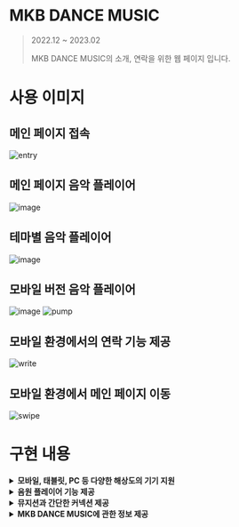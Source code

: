 # MKB DANCE MUSIC 
> 2022.12 ~ 2023.02
>
> MKB DANCE MUSIC의 소개, 연락을 위한 웹 페이지 입니다. 

# 사용 이미지
## 메인 페이지 접속
![entry](https://github.com/LEEGURTS/MKBNEWWEB/assets/79559361/4a3042da-a3a6-461d-9d67-493b2bd09e30)

## 메인 페이지 음악 플레이어
![image](https://github.com/LEEGURTS/MKBNEWWEB/assets/79559361/dc2f43d4-67fc-49f7-9f43-1bb2479afa10)

## 테마별 음악 플레이어
![image](https://github.com/LEEGURTS/MKBNEWWEB/assets/79559361/39074cb1-e964-43e0-895b-f79f22c7f124)

## 모바일 버전 음악 플레이어
![image](https://github.com/LEEGURTS/MKBNEWWEB/assets/79559361/fa474088-cd46-4906-9be3-7a68737ff90c)
![pump](https://github.com/LEEGURTS/MKBNEWWEB/assets/79559361/6e5825e9-f414-4d9e-8f2d-c1eb36032ea5)

## 모바일 환경에서의 연락 기능 제공
![write](https://github.com/LEEGURTS/MKBNEWWEB/assets/79559361/d6ac25a2-a12f-47a1-8cc5-3f294b13d246)

## 모바일 환경에서 메인 페이지 이동
![swipe](https://github.com/LEEGURTS/MKBNEWWEB/assets/79559361/c613cbcc-a760-4934-a312-060c82a9391f)

# 구현 내용
<details>
<summary><b>모바일, 태블릿, PC 등 다양한 해상도의 기기 지원</b></summary>
<div markdown="1">
  </br>
  > Tailwind의 Utility Class 를 이용해 BreakPoint를 지정해 반응형 페이지 제작
  - [BreakPoint를 이용해 제작](https://github.com/LEEGURTS/MKBNEWWEB/blob/master/src/components/Contact/Contact.tsx#L170)
- [상대 크기를 이용해 제작](https://github.com/LEEGURTS/MKBNEWWEB/blob/master/src/components/MusicPlay/MusicPlayer.tsx#L263)
</div>
</details>

<details>
<summary><b>음원 플레이어 기능 제공</b></summary>
</details>
<details>
<summary><b>뮤지션과 간단한 커넥션 제공</b></summary>
</details>
<details>
<summary><b>MKB DANCE MUSIC에 관한 정보 제공</b></summary>
</details>

# 
